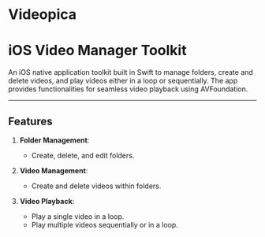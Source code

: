 # Videopica

# iOS Video Manager Toolkit

An iOS native application toolkit built in Swift to manage folders, create and delete videos, and play videos either in a loop or sequentially. The app provides functionalities for seamless video playback using AVFoundation.

---

## Features

1. **Folder Management**:
   - Create, delete, and edit folders.

2. **Video Management**:
   - Create and delete videos within folders.

3. **Video Playback**:
   - Play a single video in a loop.
   - Play multiple videos sequentially or in a loop.
